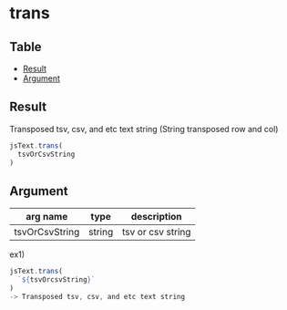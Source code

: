 # trans

Table
-----------------

* [Result](#result)
* [Argument](#argument)


## Result

Transposed tsv, csv, and etc text string
(String transposed row and col)

```js.js
jsText.trans(
  tsvOrCsvString
)  
```

## Argument

| arg name | type | description |
| -------- | -------- | -------- |
| tsvOrCsvString | string | tsv or csv string |



ex1) 

```js.js
jsText.trans(
  `${tsvOrcsvString}`
)
-> Transposed tsv, csv, and etc text string
```

